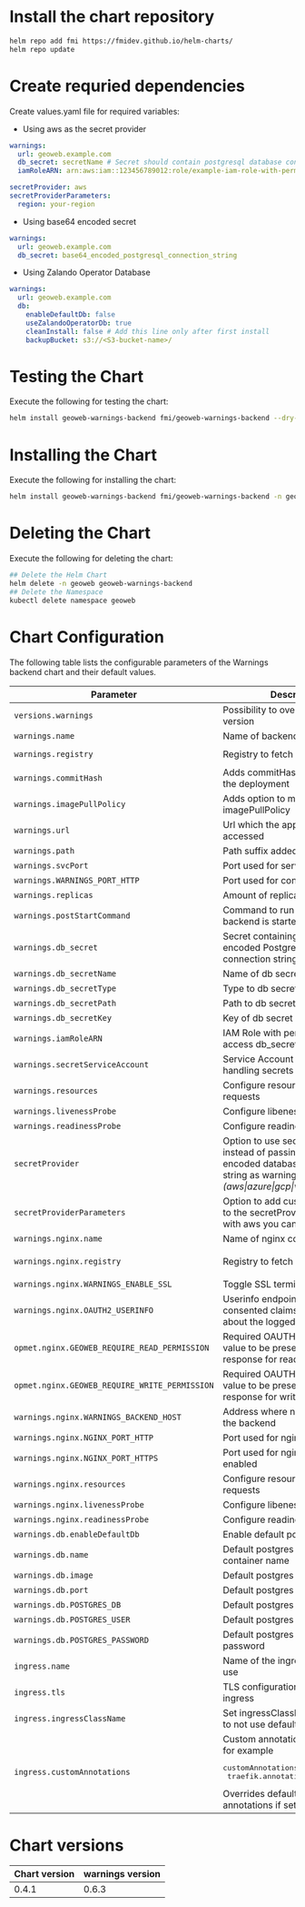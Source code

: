 # Install the chart repository

```bash
helm repo add fmi https://fmidev.github.io/helm-charts/
helm repo update
```

# Create requried dependencies

Create values.yaml file for required variables:
* Using aws as the secret provider
```yaml
warnings: 
  url: geoweb.example.com
  db_secret: secretName # Secret should contain postgresql database connection string
  iamRoleARN: arn:aws:iam::123456789012:role/example-iam-role-with-permissions-to-secret

secretProvider: aws
secretProviderParameters:
  region: your-region
```

* Using base64 encoded secret
```yaml
warnings:
  url: geoweb.example.com
  db_secret: base64_encoded_postgresql_connection_string
```

* Using Zalando Operator Database
```yaml
warnings:
  url: geoweb.example.com
  db:
    enableDefaultDb: false
    useZalandoOperatorDb: true
    cleanInstall: false # Add this line only after first install
    backupBucket: s3://<S3-bucket-name>/
```

# Testing the Chart
Execute the following for testing the chart:

```bash
helm install geoweb-warnings-backend fmi/geoweb-warnings-backend --dry-run --debug -n geoweb --values=./values.yaml
```

# Installing the Chart

Execute the following for installing the chart:

```bash
helm install geoweb-warnings-backend fmi/geoweb-warnings-backend -n geoweb --values=./values.yaml
```

# Deleting the Chart
Execute the following for deleting the chart:

```bash
## Delete the Helm Chart
helm delete -n geoweb geoweb-warnings-backend
## Delete the Namespace
kubectl delete namespace geoweb
```

# Chart Configuration
The following table lists the configurable parameters of the Warnings backend chart and their default values.

| Parameter | Description | Default |
| - | - | - |
| `versions.warnings` | Possibility to override application version | |
| `warnings.name` | Name of backend | `warnings` |
| `warnings.registry` | Registry to fetch image | `registry.gitlab.com/opengeoweb/backend-services/warnings-backend` |
| `warnings.commitHash` | Adds commitHash annotation to the deployment | |
| `warnings.imagePullPolicy` | Adds option to modify imagePullPolicy | |
| `warnings.url` | Url which the application can be accessed | |
| `warnings.path` | Path suffix added to url | `/warnings/(.*)` |
| `warnings.svcPort` | Port used for service | `80` |
| `warnings.WARNINGS_PORT_HTTP` | Port used for container | `8080` |
| `warnings.replicas` | Amount of replicas deployed | `1` |
| `warnings.postStartCommand` | Command to run after warnings-backend is started | `bin/admin.sh` |
| `warnings.db_secret` | Secret containing base64 encoded Postgresql database connection string | |
| `warnings.db_secretName` | Name of db secret | `warnings-db` |
| `warnings.db_secretType` | Type to db secret | `secretsmanager` |
| `warnings.db_secretPath` | Path to db secret | |
| `warnings.db_secretKey` | Key of db secret | |
| `warnings.iamRoleARN` | IAM Role with permissions to access db_secret secret | |
| `warnings.secretServiceAccount` | Service Account created for handling secrets | `warnings-service-account` |
| `warnings.resources` | Configure resource limits & requests | see defaults from `values.yaml` |
| `warnings.livenessProbe` | Configure libenessProbe | see defaults from `values.yaml` |
| `warnings.readinessProbe` | Configure readinessProbe | see defaults from `values.yaml` |
| `secretProvider` | Option to use secret provider instead of passing base64 encoded database connection string as warnings.db_secret *(aws\|azure\|gcp\|vault)* | |
| `secretProviderParameters` | Option to add custom parameters to the secretProvider, for example with aws you can specify region | |
| `warnings.nginx.name` | Name of nginx container | `nginx` |
| `warnings.nginx.registry` | Registry to fetch nginx image | `registry.gitlab.com/opengeoweb/backend-services/warnings-backend/nginx-warnings-backend` |
| `warnings.nginx.WARNINGS_ENABLE_SSL` | Toggle SSL termination | `"FALSE"` |
| `warnings.nginx.OAUTH2_USERINFO` | Userinfo endpoint to retrieve consented claims, or assertions, about the logged in end-user | - |
| `opmet.nginx.GEOWEB_REQUIRE_READ_PERMISSION` | Required OAUTH claim name and value to be present in the userinfo response for read operations | `"FALSE"` |
| `opmet.nginx.GEOWEB_REQUIRE_WRITE_PERMISSION` | Required OAUTH claim name and value to be present in the userinfo response for write operations | `"FALSE"` |
| `warnings.nginx.WARNINGS_BACKEND_HOST` | Address where nginx accesses the backend | `0.0.0.0:8080` |
| `warnings.nginx.NGINX_PORT_HTTP` | Port used for nginx | `80` |
| `warnings.nginx.NGINX_PORT_HTTPS` | Port used for nginx when SSL is enabled | `443` |
| `warnings.nginx.resources` | Configure resource limits & requests | see defaults from `values.yaml` |
| `warnings.nginx.livenessProbe` | Configure libenessProbe | see defaults from `values.yaml` |
| `warnings.nginx.readinessProbe` | Configure readinessProbe | see defaults from `values.yaml` |
| `warnings.db.enableDefaultDb` | Enable default postgres database | `true` |
| `warnings.db.name` | Default postgres database container name | `postgres` |
| `warnings.db.image` | Default postgres database image | `postgres` |
| `warnings.db.port` | Default postgres database port | `5432` |
| `warnings.db.POSTGRES_DB` | Default postgres database name | `warnings` |
| `warnings.db.POSTGRES_USER` | Default postgres database user | `postgres` |
| `warnings.db.POSTGRES_PASSWORD` | Default postgres database password | `postgres` |
| `ingress.name` | Name of the ingress controller in use | `nginx-ingress-controller` |
| `ingress.tls` | TLS configuration section for the ingress | |
| `ingress.ingressClassName` | Set ingressClassName parameter to not use default ingressClass | `nginx` |
| `ingress.customAnnotations` | Custom annotations for ingress, for example <pre>customAnnotations:<br>  traefik.annotation: exampleValue</pre> Overrides default nginx annotations if set | |

# Chart versions

| Chart version | warnings version |
|---------------|------------------|
| 0.4.1         | 0.6.3            |

